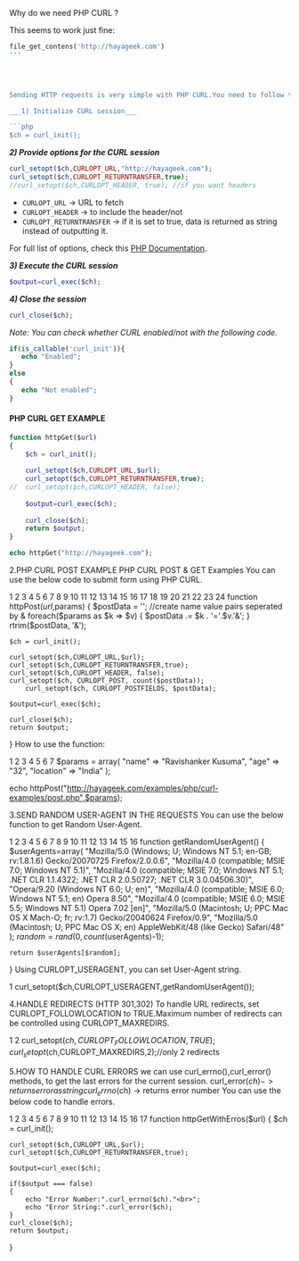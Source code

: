 Why do we need PHP CURL ?

This seems to work just fine:

```php
file_get_contens('http://hayageek.com')
'''


 

Sending HTTP requests is very simple with PHP CURL.You need to follow the four steps to send request.

___1) Initialize CURL session___

```php
$ch = curl_init();
```
___2) Provide options for the CURL session___

```php
curl_setopt($ch,CURLOPT_URL,"http://hayageek.com");
curl_setopt($ch,CURLOPT_RETURNTRANSFER,true);
//curl_setopt($ch,CURLOPT_HEADER, true); //if you want headers
```

- `CURLOPT_URL` -> URL to fetch
- `CURLOPT_HEADER`  -> to include the header/not
- `CURLOPT_RETURNTRANSFER` -> if it is set to true, data is returned as string instead of outputting it.

For full list of options, check this [PHP Documentation](http://php.net/manual/en/book.curl.php).

___3) Execute the CURL session___

```php
$output=curl_exec($ch);
```

___4) Close the session___

```php
curl_close($ch);
```

_Note: You can check whether CURL enabled/not with the following code._

```php
if(is_callable('curl_init')){
   echo "Enabled";
}
else
{
   echo "Not enabled";
}
```

#### PHP CURL GET EXAMPLE

```php
function httpGet($url)
{
    $ch = curl_init();  
 
    curl_setopt($ch,CURLOPT_URL,$url);
    curl_setopt($ch,CURLOPT_RETURNTRANSFER,true);
//  curl_setopt($ch,CURLOPT_HEADER, false); 
 
    $output=curl_exec($ch);
 
    curl_close($ch);
    return $output;
}

echo httpGet("http://hayageek.com");
```

2.PHP CURL POST EXAMPLE
PHP CURL POST & GET Examples
You can use the below code to submit form using PHP CURL.

1
2
3
4
5
6
7
8
9
10
11
12
13
14
15
16
17
18
19
20
21
22
23
24
function httpPost($url,$params)
{
  $postData = '';
   //create name value pairs seperated by &
   foreach($params as $k => $v) 
   { 
      $postData .= $k . '='.$v.'&'; 
   }
   rtrim($postData, '&');
 
    $ch = curl_init();  
 
    curl_setopt($ch,CURLOPT_URL,$url);
    curl_setopt($ch,CURLOPT_RETURNTRANSFER,true);
    curl_setopt($ch,CURLOPT_HEADER, false); 
    curl_setopt($ch, CURLOPT_POST, count($postData));
        curl_setopt($ch, CURLOPT_POSTFIELDS, $postData);    
 
    $output=curl_exec($ch);
 
    curl_close($ch);
    return $output;
 
}
How to use the function:

1
2
3
4
5
6
7
$params = array(
   "name" => "Ravishanker Kusuma",
   "age" => "32",
   "location" => "India"
);
 
echo httpPost("http://hayageek.com/examples/php/curl-examples/post.php",$params);
 

3.SEND RANDOM USER-AGENT IN THE REQUESTS
You can use the below function to get Random User-Agent.

1
2
3
4
5
6
7
8
9
10
11
12
13
14
15
16
function getRandomUserAgent()
{
    $userAgents=array(
        "Mozilla/5.0 (Windows; U; Windows NT 5.1; en-GB; rv:1.8.1.6) Gecko/20070725 Firefox/2.0.0.6",
        "Mozilla/4.0 (compatible; MSIE 7.0; Windows NT 5.1)",
        "Mozilla/4.0 (compatible; MSIE 7.0; Windows NT 5.1; .NET CLR 1.1.4322; .NET CLR 2.0.50727; .NET CLR 3.0.04506.30)",
        "Opera/9.20 (Windows NT 6.0; U; en)",
        "Mozilla/4.0 (compatible; MSIE 6.0; Windows NT 5.1; en) Opera 8.50",
        "Mozilla/4.0 (compatible; MSIE 6.0; MSIE 5.5; Windows NT 5.1) Opera 7.02 [en]",
        "Mozilla/5.0 (Macintosh; U; PPC Mac OS X Mach-O; fr; rv:1.7) Gecko/20040624 Firefox/0.9",
        "Mozilla/5.0 (Macintosh; U; PPC Mac OS X; en) AppleWebKit/48 (like Gecko) Safari/48"       
    );
    $random = rand(0,count($userAgents)-1);
 
    return $userAgents[$random];
}
Using CURLOPT_USERAGENT, you can set User-Agent string.

1
curl_setopt($ch,CURLOPT_USERAGENT,getRandomUserAgent());
 

4.HANDLE REDIRECTS (HTTP 301,302)
To handle URL redirects, set CURLOPT_FOLLOWLOCATION to TRUE.Maximum number of redirects can be controlled using CURLOPT_MAXREDIRS.

1
2
curl_setopt($ch,CURLOPT_FOLLOWLOCATION,TRUE);
curl_setopt($ch,CURLOPT_MAXREDIRS,2);//only 2 redirects
 

5.HOW TO HANDLE CURL ERRORS
we can use curl_errno(),curl_error() methods, to get the last errors for the current session.
curl_error($ch) -> returns error as string
curl_errno($ch) -> returns error number
You can use the below code to handle errors.

1
2
3
4
5
6
7
8
9
10
11
12
13
14
15
16
17
function httpGetWithErros($url)
{
    $ch = curl_init();  
 
    curl_setopt($ch,CURLOPT_URL,$url);
    curl_setopt($ch,CURLOPT_RETURNTRANSFER,true);
 
    $output=curl_exec($ch);
 
    if($output === false)
    {
        echo "Error Number:".curl_errno($ch)."<br>";
        echo "Error String:".curl_error($ch);
    }
    curl_close($ch);
    return $output;
}
